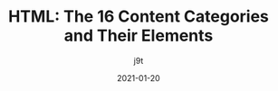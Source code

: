 ---
author: j9t
date: 2021-01-20
permalink: false
tags:
  - html
  - semantics
target_url: https://meiert.com/en/blog/html-content-categories/
title: "HTML: The 16 Content Categories and Their Elements"
---